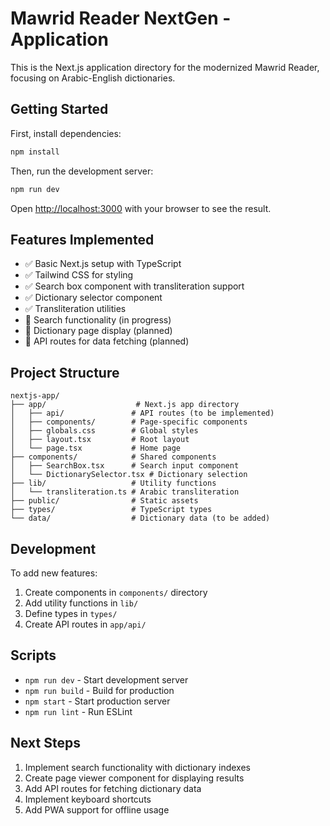 # Mawrid Reader NextGen - Application

This is the Next.js application directory for the modernized Mawrid Reader, focusing on Arabic-English dictionaries.

## Getting Started

First, install dependencies:

```bash
npm install
```

Then, run the development server:

```bash
npm run dev
```

Open [http://localhost:3000](http://localhost:3000) with your browser to see the result.

## Features Implemented

- ✅ Basic Next.js setup with TypeScript
- ✅ Tailwind CSS for styling
- ✅ Search box component with transliteration support
- ✅ Dictionary selector component
- ✅ Transliteration utilities
- 🚧 Search functionality (in progress)
- 🚧 Dictionary page display (planned)
- 🚧 API routes for data fetching (planned)

## Project Structure

```
nextjs-app/
├── app/                    # Next.js app directory
│   ├── api/               # API routes (to be implemented)
│   ├── components/        # Page-specific components
│   ├── globals.css        # Global styles
│   ├── layout.tsx         # Root layout
│   └── page.tsx           # Home page
├── components/            # Shared components
│   ├── SearchBox.tsx      # Search input component
│   └── DictionarySelector.tsx # Dictionary selection
├── lib/                   # Utility functions
│   └── transliteration.ts # Arabic transliteration
├── public/                # Static assets
├── types/                 # TypeScript types
└── data/                  # Dictionary data (to be added)
```

## Development

To add new features:

1. Create components in `components/` directory
2. Add utility functions in `lib/`
3. Define types in `types/`
4. Create API routes in `app/api/`

## Scripts

- `npm run dev` - Start development server
- `npm run build` - Build for production
- `npm start` - Start production server
- `npm run lint` - Run ESLint

## Next Steps

1. Implement search functionality with dictionary indexes
2. Create page viewer component for displaying results
3. Add API routes for fetching dictionary data
4. Implement keyboard shortcuts
5. Add PWA support for offline usage
